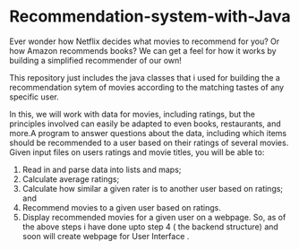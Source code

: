 # Recommendation-system-with-Java

Ever wonder how Netflix decides what movies to recommend for you? Or how Amazon recommends books? We can get a feel for how it works by building a simplified recommender of our own!

This repository just includes the java classes that i used for building the a recommendation sytem of movies according to the matching tastes of any specific user.

In this, we will work with data for movies, including ratings, but the principles involved can easily be adapted to even books, restaurants, and more.A program to answer questions about the data, including which items should be recommended to a user based on their ratings of several movies. Given input files on users ratings and movie titles, you will be able to:
1. Read in and parse data into lists and maps; 
2. Calculate average ratings; 
3. Calculate how similar a given rater is to another user based on ratings; and
4. Recommend movies to a given user based on ratings.
5. Display recommended movies for a given user on a webpage.
So, as of the above steps i have done upto step 4 ( the backend structure) and soon will create webpage for User Interface .

